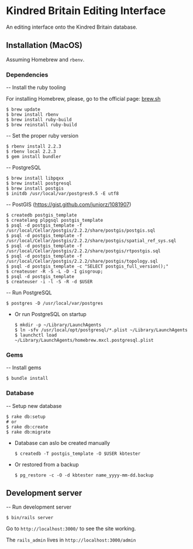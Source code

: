 
# Kindred Britain Editing Interface

An editing interface onto the Kindred Britain database.

## Installation (MacOS)
Assuming Homebrew and `rbenv`.

### Dependencies

-- Install the ruby tooling

For installing Homebrew, please, go to the official page: [brew.sh](http://brew.sh/)

```
$ brew update
$ brew install rbenv
$ brew install ruby-build
$ brew reinstall ruby-build
```

-- Set the proper ruby version

```
$ rbenv install 2.2.3
$ rbenv local 2.2.3
$ gem install bundler
```

-- PostgreSQL

```
$ brew install libpqxx
$ brew install postgresql
$ brew install postgis
$ initdb /usr/local/var/postgres9.5 -E utf8
```

-- PostGIS (https://gist.github.com/juniorz/1081907)

```
$ createdb postgis_template
$ createlang plpgsql postgis_template
$ psql -d postgis_template -f /usr/local/Cellar/postgis/2.2.2/share/postgis/postgis.sql
$ psql -d postgis_template -f /usr/local/Cellar/postgis/2.2.2/share/postgis/spatial_ref_sys.sql
$ psql -d postgis_template -f /usr/local/Cellar/postgis/2.2.2/share/postgis/rtpostgis.sql
$ psql -d postgis_template -f /usr/local/Cellar/postgis/2.2.2/share/postgis/topology.sql
$ psql -d postgis_template -c "SELECT postgis_full_version();"
$ createuser -R -S -L -D -I gisgroup;
$ psql -d postgis_template
$ createuser -i -l -S -R -d $USER
```

-- Run PostgreSQL

	$ postgres -D /usr/local/var/postgres

- Or run PostgreSQL on startup

	```
	$ mkdir -p ~/Library/LaunchAgents
	$ ln -sfv /usr/local/opt/postgresql/*.plist ~/Library/LaunchAgents
	$ launchctl load ~/Library/LaunchAgents/homebrew.mxcl.postgresql.plist
	```

### Gems
-- Install gems

```
$ bundle install
```

### Database
-- Setup new database

	$ rake db:setup
	# or
	$ rake db:create
	$ rake db:migrate
	

- Database can aslo be created manually

	```
	$ createdb -T postgis_template -O $USER kbtester
	```

- Or restored from a backup

	```
	$ pg_restore -c -O -d kbtester name_yyyy-mm-dd.backup
	```

## Development server
-- Run development server

```
$ bin/rails server
```

Go to `http://localhost:3000/` to see the site working.

The `rails_admin` lives in `http://localhost:3000/admin`